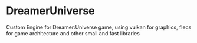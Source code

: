# DreamerUniverse
 Custom Engine for Dreamer:Universe game, using vulkan for graphics, flecs for game architecture and other small and fast libraries
